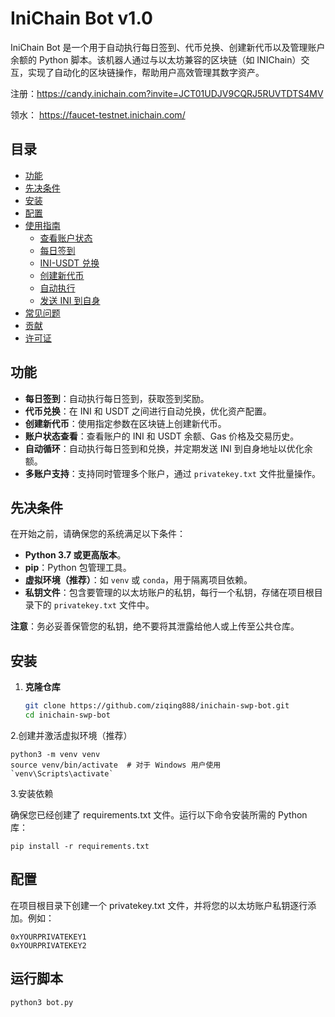 # IniChain Bot v1.0

IniChain Bot 是一个用于自动执行每日签到、代币兑换、创建新代币以及管理账户余额的 Python 脚本。该机器人通过与以太坊兼容的区块链（如 INIChain）交互，实现了自动化的区块链操作，帮助用户高效管理其数字资产。

注册：https://candy.inichain.com?invite=JCT01UDJV9CQRJ5RUVTDTS4MV

领水： https://faucet-testnet.inichain.com/
## 目录

- [功能](#功能)
- [先决条件](#先决条件)
- [安装](#安装)
- [配置](#配置)
- [使用指南](#使用指南)
  - [查看账户状态](#查看账户状态)
  - [每日签到](#每日签到)
  - [INI-USDT 兑换](#ini-usdt-兑换)
  - [创建新代币](#创建新代币)
  - [自动执行](#自动执行)
  - [发送 INI 到自身](#发送-ini-到自身)
- [常见问题](#常见问题)
- [贡献](#贡献)
- [许可证](#许可证)

## 功能

- **每日签到**：自动执行每日签到，获取签到奖励。
- **代币兑换**：在 INI 和 USDT 之间进行自动兑换，优化资产配置。
- **创建新代币**：使用指定参数在区块链上创建新代币。
- **账户状态查看**：查看账户的 INI 和 USDT 余额、Gas 价格及交易历史。
- **自动循环**：自动执行每日签到和兑换，并定期发送 INI 到自身地址以优化余额。
- **多账户支持**：支持同时管理多个账户，通过 `privatekey.txt` 文件批量操作。

## 先决条件

在开始之前，请确保您的系统满足以下条件：

- **Python 3.7 或更高版本**。
- **pip**：Python 包管理工具。
- **虚拟环境（推荐）**：如 `venv` 或 `conda`，用于隔离项目依赖。
- **私钥文件**：包含要管理的以太坊账户的私钥，每行一个私钥，存储在项目根目录下的 `privatekey.txt` 文件中。

**注意**：务必妥善保管您的私钥，绝不要将其泄露给他人或上传至公共仓库。

## 安装

1. **克隆仓库**

   ```bash
   git clone https://github.com/ziqing888/inichain-swp-bot.git
   cd inichain-swp-bot
   ```
2.创建并激活虚拟环境（推荐）
```
python3 -m venv venv
source venv/bin/activate  # 对于 Windows 用户使用 `venv\Scripts\activate`
```
3.安装依赖

确保您已经创建了 requirements.txt 文件。运行以下命令安装所需的 Python 库：
```
pip install -r requirements.txt
```
## 配置
在项目根目录下创建一个 privatekey.txt 文件，并将您的以太坊账户私钥逐行添加。例如：
```
0xYOURPRIVATEKEY1
0xYOURPRIVATEKEY2
```
## 运行脚本
```
python3 bot.py
```
